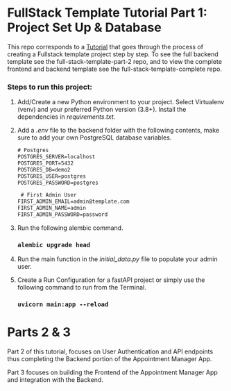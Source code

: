 # FullStack Template Tutorial Part 1: Project Set Up & Database

This repo corresponds to a [Tutorial](https://jezziecodes.com/blog-posts/fullstack-template-project-tutorial-p1-database) that goes through the process of creating a Fullstack template project step by step. To see the full backend template see the full-stack-template-part-2 repo, and to view the complete frontend and backend template see the full-stack-template-complete repo. 

### Steps to run this project:

1. Add/Create a new Python environment to your project. Select Virtualenv (venv) and your preferred Python version (3.8+). Install the dependencies in _requirements.txt_.
2. Add a _.env_ file to the backend folder with the following contents, make sure to add your own PostgreSQL database variables.

   ```txt
   # Postgres
   POSTGRES_SERVER=localhost
   POSTGRES_PORT=5432
   POSTGRES_DB=demo2
   POSTGRES_USER=postgres
   POSTGRES_PASSWORD=postgres

    # First Admin User
   FIRST_ADMIN_EMAIL=admin@template.com
   FIRST_ADMIN_NAME=admin
   FIRST_ADMIN_PASSWORD=password
   ```
4. Run the following alembic command.
   ### `alembic upgrade head`
5. Run the main function in the _initial_data.py_ file to populate your admin user.
6. Create a Run Configuration for a fastAPI project or simply use the following command to run from the Terminal.
   ### `uvicorn main:app --reload`


# Parts 2 & 3

Part 2 of this tutorial, focuses on User Authentication and API endpoints thus completing the Backend portion of the Appointment Manager App.

Part 3 focuses on building the Frontend of the Appointment Manager App and integration with the Backend.



